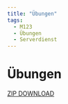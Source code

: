 ```yaml
---
title: "Übungen"
tags:
  - M123
  - Übungen
  - Serverdienst
---
```


# Übungen

[ZIP DOWNLOAD](/data/m123/Uebungen.zip)
